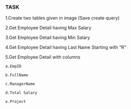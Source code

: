   ### TASK 

  1.Create two tables given in image (Save create query)

  2.Get Employee Detail having Max Salary

  3.Get Employee Detail having Min Salary

  4.Get Employee Detail having Last Name Starting with “R”

  5.Get Employee Detail with columns

	a.EmpID

	b.FullName

	c.ManagerName

	d.Total Salary

	e.Project 